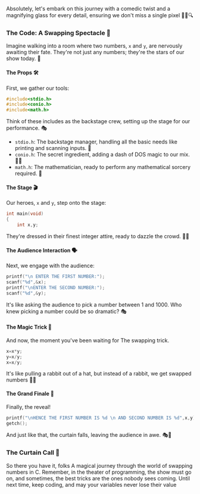 Absolutely, let's embark on this journey with a comedic twist and a magnifying glass for every detail, ensuring we don't miss a single pixel 🕵️‍♂️🔍

### The Code: A Swapping Spectacle 🎩

Imagine walking into a room where two numbers, `x` and `y`, are nervously awaiting their fate. They're not just any numbers; they're the stars of our show today. 🌟

#### The Props 🛠️

First, we gather our tools:

```c
#include<stdio.h>
#include<conio.h>
#include<math.h>
```

Think of these includes as the backstage crew, setting up the stage for our performance. 🎭

- `stdio.h`: The backstage manager, handling all the basic needs like printing and scanning inputs. 📝
- `conio.h`: The secret ingredient, adding a dash of DOS magic to our mix. 🧙‍♂️
- `math.h`: The mathematician, ready to perform any mathematical sorcery required. 🧮

#### The Stage 🎬

Our heroes, `x` and `y`, step onto the stage:

```c
int main(void)
{
    int x,y;
```

They're dressed in their finest integer attire, ready to dazzle the crowd. 👔💃

#### The Audience Interaction 🗣️

Next, we engage with the audience:

```c
printf("\n ENTER THE FIRST NUMBER:");
scanf("%d",&x);
printf("\nENTER THE SECOND NUMBER:");
scanf("%d",&y);
```

It's like asking the audience to pick a number between 1 and 1000. Who knew picking a number could be so dramatic? 🎭

#### The Magic Trick 🎩

And now, the moment you've been waiting for The swapping trick.

```c
x=x*y;
y=x/y;
x=x/y;
```

It's like pulling a rabbit out of a hat, but instead of a rabbit, we get swapped numbers 🐰🎩

#### The Grand Finale 🎇

Finally, the reveal!

```c
printf("\nHENCE THE FIRST NUMBER IS %d \n AND SECOND NUMBER IS %d",x,y);
getch();
```

And just like that, the curtain falls, leaving the audience in awe. 🎭👏

### The Curtain Call 🎈

So there you have it, folks A magical journey through the world of swapping numbers in C. Remember, in the theater of programming, the show must go on, and sometimes, the best tricks are the ones nobody sees coming. Until next time, keep coding, and may your variables never lose their value